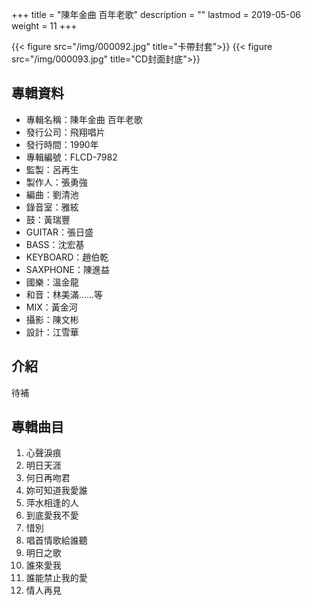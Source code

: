 +++
title = "陳年金曲 百年老歌"
description = ""
lastmod = 2019-05-06
weight = 11
+++

{{< figure src="/img/000092.jpg" title="卡帶封套">}}
{{< figure src="/img/000093.jpg" title="CD封面封底">}}


## 專輯資料

* 專輯名稱：陳年金曲 百年老歌
* 發行公司：飛翔唱片
* 發行時間：1990年
* 專輯編號：FLCD-7982
* 監製：呂再生
* 製作人：張勇強
* 編曲：劉清池
* 錄音室：雅絃
* 鼓：黃瑞豐
* GUITAR：張日盛
* BASS：沈宏基
* KEYBOARD：趙伯乾
* SAXPHONE：陳進益
* 國樂：溫金龍
* 和音：林美滿……等
* MIX：黃金河
* 攝影：陳文彬
* 設計：江雪華


## 介紹

待補

## 專輯曲目

1. 心聲淚痕
2. 明日天涯
3. 何日再吻君
4. 妳可知道我愛誰
5. 萍水相逢的人
6. 到底愛我不愛
7. 惜別
8. 唱首情歌給誰聽
9. 明日之歌
10. 誰來愛我
11. 誰能禁止我的愛
12. 情人再見
<br/>
<br/>